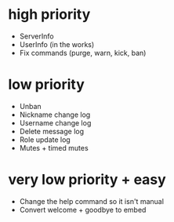 # high priority

* ServerInfo
* UserInfo (in the works)
* Fix commands (purge, warn, kick, ban)

# low priority

* Unban
* Nickname change log
* Username change log
* Delete message log
* Role update log
* Mutes + timed mutes

# very low priority + easy

* Change the help command so it isn't manual
* Convert welcome + goodbye to embed
